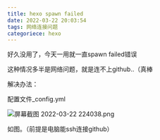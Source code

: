 ```yaml
---
title: hexo spawn failed
date: 2022-03-22 20:03:54
tags: 网络连接问题
categoriece: hexo
---
```


好久没用了，今天一用就一直spawn failed错误

这种情况多半是网络问题，就是连不上github..（真棒

解决办法：

配置文件_config.yml

![屏幕截图 2022-03-22 224038.png](E:\Blog\klaomax.github.io\source\_posts\test-1\屏幕截图%202022-03-22%20224038.png)

如图。（前提是电脑能ssh连接github）